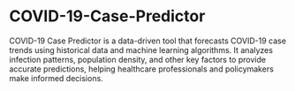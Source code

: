 # COVID-19-Case-Predictor
COVID-19 Case Predictor is a data-driven tool that forecasts COVID-19 case trends using historical data and machine learning algorithms. It analyzes infection patterns, population density, and other key factors to provide accurate predictions, helping healthcare professionals and policymakers make informed decisions.
